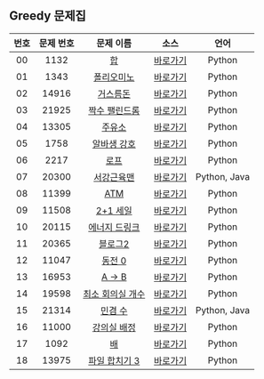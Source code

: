 ## Greedy 문제집

| 번호  | 문제 번호 |                         문제 이름                         |         소스         |     언어     |
| :---: | :-------: | :-------------------------------------------------------: | :------------------: | :----------: |
|  00   |   1132    |        [합](https://www.acmicpc.net/problem/1132)         | [바로가기](../1132)  |    Python    |
|  01   |   1343    |    [폴리오미노](https://www.acmicpc.net/problem/1343)     | [바로가기](../1343)  |    Python    |
|  02   |   14916   |     [거스름돈](https://www.acmicpc.net/problem/14916)     | [바로가기](../14916) |    Python    |
|  03   |   21925   |  [짝수 팰린드롬](https://www.acmicpc.net/problem/21925)   | [바로가기](../21925) |    Python    |
|  04   |   13305   |      [주유소](https://www.acmicpc.net/problem/13305)      | [바로가기](../13305) |    Python    |
|  05   |   1758    |    [알바생 강호](https://www.acmicpc.net/problem/1758)    | [바로가기](../1758)  |    Python    |
|  06   |   2217    |       [로프](https://www.acmicpc.net/problem/2217)        | [바로가기](../2217)  |    Python    |
|  07   |   20300   |    [서강근육맨](https://www.acmicpc.net/problem/20300)    | [바로가기](../20300) | Python, Java |
|  08   |   11399   |       [ATM](https://www.acmicpc.net/problem/11399)        | [바로가기](../11399) |    Python    |
|  09   |   11508   |     [2+1 세일](https://www.acmicpc.net/problem/11508)     | [바로가기](../11508) |    Python    |
|  10   |   20115   |  [에너지 드링크](https://www.acmicpc.net/problem/20115)   | [바로가기](../20115) |    Python    |
|  11   |   20365   |     [블로그2](https://www.acmicpc.net/problem/20365)      | [바로가기](../20365) |    Python    |
|  12   |   11047   |      [동전 0](https://www.acmicpc.net/problem/11047)      | [바로가기](../11047) |    Python    |
|  13   |   16953   |      [A → B](https://www.acmicpc.net/problem/16953)       | [바로가기](../16953) |    Python    |
|  14   |   19598   | [최소 회의실 개수](https://www.acmicpc.net/problem/19598) | [바로가기](../19598) |    Python    |
|  15   |   21314   |     [민겸 수](https://www.acmicpc.net/problem/21314)      | [바로가기](../21314) | Python, Java |
|  16   |   11000   |   [강의실 배정](https://www.acmicpc.net/problem/11000)    | [바로가기](../11000) |    Python    |
|  17   |   1092    |        [배](https://www.acmicpc.net/problem/1092)         | [바로가기](../1092)  |    Python    |
|  18   |   13975   |  [파일 합치기 3](https://www.acmicpc.net/problem/13975)   | [바로가기](../13975) |    Python    |
